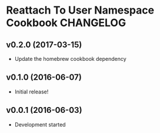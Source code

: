 Reattach To User Namespace Cookbook CHANGELOG
=============================================

v0.2.0 (2017-03-15)
-------------------
- Update the homebrew cookbook dependency

v0.1.0 (2016-06-07)
-------------------
- Initial release!

v0.0.1 (2016-06-03)
-------------------
- Development started
